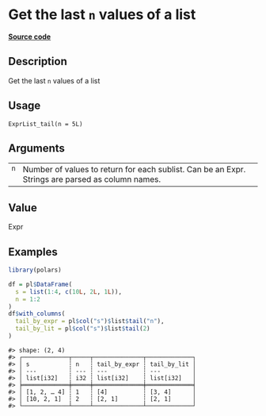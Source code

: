 
# Get the last <code>n</code> values of a list

[**Source code**](https://github.com/pola-rs/r-polars/tree/main/R/expr__list.R#L361)

## Description

Get the last <code>n</code> values of a list

## Usage

<pre><code class='language-R'>ExprList_tail(n = 5L)
</code></pre>

## Arguments

<table>
<tr>
<td style="white-space: nowrap; font-family: monospace; vertical-align: top">
<code id="ExprList_tail_:_n">n</code>
</td>
<td>
Number of values to return for each sublist. Can be an Expr. Strings are
parsed as column names.
</td>
</tr>
</table>

## Value

Expr

## Examples

``` r
library(polars)

df = pl$DataFrame(
  s = list(1:4, c(10L, 2L, 1L)),
  n = 1:2
)
df$with_columns(
  tail_by_expr = pl$col("s")$list$tail("n"),
  tail_by_lit = pl$col("s")$list$tail(2)
)
```

    #> shape: (2, 4)
    #> ┌─────────────┬─────┬──────────────┬─────────────┐
    #> │ s           ┆ n   ┆ tail_by_expr ┆ tail_by_lit │
    #> │ ---         ┆ --- ┆ ---          ┆ ---         │
    #> │ list[i32]   ┆ i32 ┆ list[i32]    ┆ list[i32]   │
    #> ╞═════════════╪═════╪══════════════╪═════════════╡
    #> │ [1, 2, … 4] ┆ 1   ┆ [4]          ┆ [3, 4]      │
    #> │ [10, 2, 1]  ┆ 2   ┆ [2, 1]       ┆ [2, 1]      │
    #> └─────────────┴─────┴──────────────┴─────────────┘
